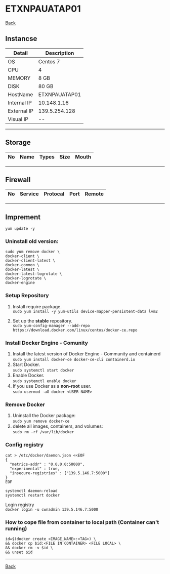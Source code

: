 # ETXNPAUATAP01

[Back](../README.md)
## Instancse
Detail | Description
--- | ---
OS | Centos 7
CPU | 4
MEMORY | 8 GB
DISK | 80 GB
HostName | ETXNPAUATAP01
Internal IP | 10.148.1.16
External IP | 139.5.254.128
Visual IP   | --

---

## Storage

No | Name | Types | Size | Mouth
--- | --- | --- | --- | ---

---

## Firewall

No | Service | Protocal | Port | Remote
--- | --- | --- | --- | ---

---

## Imprement

`yum update -y`

### Uninstall old version:  
```
sudo yum remove docker \
docker-client \
docker-client-latest \
docker-common \
docker-latest \
docker-latest-logrotate \
docker-logrotate \
docker-engine
```

### Setup Repository
1. Install require package.  
`sudo yum install -y yum-utils device-mapper-persistent-data lvm2`

1. Set up the **stable** repository.   
`sudo yum-config-manager --add-repo https://download.docker.com/linux/centos/docker-ce.repo
`

### Install Docker Engine - Comunity
1. Install the latest version of Docker Engine - Community and containerd
`sudo yum install docker-ce docker-ce-cli containerd.io`
1. Start Docker.  
`sudo systemctl start docker`  
1. Enable Docker.  
`sudo systemctl enable docker`  
1. If you use Docker as a **non-root** user.  
`sudo usermod -aG docker <USER NAME>`

### Remove Docker
1. Uninstall the Docker package:  
`sudo yum remove docker-ce`  
1. delete all images, containers, and volumes:  
`sudo rm -rf /var/lib/docker`

### Config registry
```
cat > /etc/docker/daemon.json <<EOF
{
  "metrics-addr" : "0.0.0.0:50000",
  "experimental" : true,
  "insecure-registries" : ["139.5.146.7:5000"]
}
EOF

systemctl daemon-reload
systemctl restart docker
```

Login registry  
`docker login -u cwnadmin 139.5.146.7:5000`  

### How to cope file from container to local path (Container can't running)

```
id=$(docker create <IMAGE_NAME>:<TAG>) \
&& docker cp $id:<FILE IN CONTAINER> <FILE LOCAL> \
&& docker rm -v $id \
&& unset $id
```

---

[Back](../README.md)